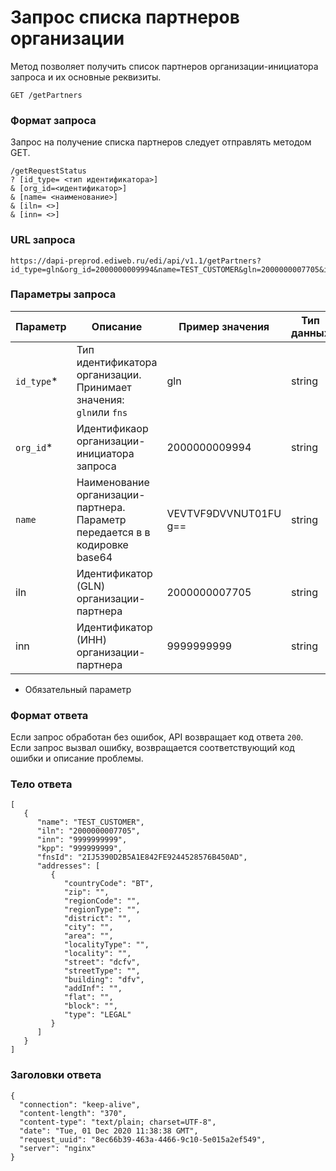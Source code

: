 # Запрос списка партнеров организации

Метод позволяет получить список партнеров организации-инициатора запроса и их основные реквизиты.

```GET /getPartners```

### Формат запроса

Запрос на получение списка партнеров следует отправлять методом GET.
```
/getRequestStatus
? [id_type= <тип идентификатора>]
& [org_id=<идентификатор>]
& [name= <наименование>]
& [iln= <>]
& [inn= <>]
```

### URL запроса 
```
https://dapi-preprod.ediweb.ru/edi/api/v1.1/getPartners?id_type=gln&org_id=2000000009994&name=TEST_CUSTOMER&gln=2000000007705&inn=9999999999
```

### Параметры запроса

| Параметр              | Описание                                                                                                                                                  | Пример значения                  | Тип данных  |
|-----------------------|----------------------------------------------------------------------------------------------------------------------------------------------------------|----------------------------------|-------------|
| `id_type`* |Тип идентификатора организации. Принимает значения: `gln`или `fns`| gln|string|
|`org_id`*|Идентификаор организации-инициатора запроса|2000000009994|string|
|`name`|Наименование организации-партнера. Параметр передается в в кодировке base64| VEVTVF9DVVNUT01FU g==|string|
|iln| Идентификатор (GLN) организации-партнера| 2000000007705|string|
|inn| Идентификатор (ИНН) организации-партнера|9999999999|string|
* Обязательный параметр

### Формат ответа

Если запрос обработан без ошибок, API возвращает код ответа `200`. Если запрос вызвал ошибку, возвращается соответствующий код ошибки и описание проблемы.

### Тело ответа
```
[
   {
      "name": "TEST_CUSTOMER",
      "iln": "2000000007705",
      "inn": "9999999999",
      "kpp": "999999999",
      "fnsId": "2IJ5390D2B5A1E842FE9244528576B450AD",
      "addresses": [
         {
            "countryCode": "BT",
            "zip": "",
            "regionCode": "",
            "regionType": "",
            "district": "",
            "city": "",
            "area": "",
            "localityType": "",
            "locality": "",
            "street": "dcfv",
            "streetType": "",
            "building": "dfv",
            "addInf": "",
            "flat": "",
            "block": "",
            "type": "LEGAL"
         }
      ]
   }
]
```

### Заголовки ответа
```
{
  "connection": "keep-alive",
  "content-length": "370",
  "content-type": "text/plain; charset=UTF-8",
  "date": "Tue, 01 Dec 2020 11:38:38 GMT",
  "request_uuid": "8ec66b39-463a-4466-9c10-5e015a2ef549",
  "server": "nginx"
}